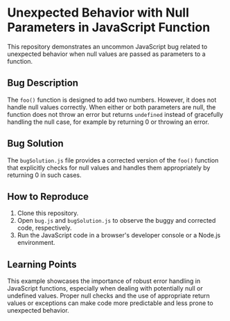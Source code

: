 # Unexpected Behavior with Null Parameters in JavaScript Function

This repository demonstrates an uncommon JavaScript bug related to unexpected behavior when null values are passed as parameters to a function.

## Bug Description

The `foo()` function is designed to add two numbers. However, it does not handle null values correctly. When either or both parameters are null, the function does not throw an error but returns `undefined` instead of gracefully handling the null case, for example by returning 0 or throwing an error.

## Bug Solution

The `bugSolution.js` file provides a corrected version of the `foo()` function that explicitly checks for null values and handles them appropriately by returning 0 in such cases.

## How to Reproduce

1. Clone this repository.
2. Open `bug.js` and `bugSolution.js` to observe the buggy and corrected code, respectively.
3. Run the JavaScript code in a browser's developer console or a Node.js environment.

## Learning Points

This example showcases the importance of robust error handling in JavaScript functions, especially when dealing with potentially null or undefined values.  Proper null checks and the use of appropriate return values or exceptions can make code more predictable and less prone to unexpected behavior.